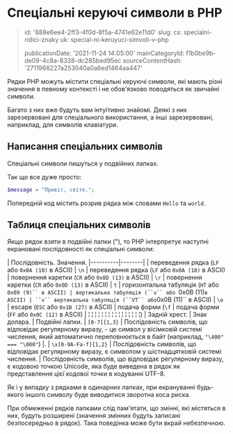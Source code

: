 Спеціальні керуючі символи в PHP
================================

> id: '888e6ee4-2ff3-4f0d-8f5a-4741e62e11d0'
> slug:
> 	cs: specialni-ridici-znaky
> 	uk: special-ni-keruyuci-simvoli-v-php
> 
> publicationDate: '2021-11-24 14:05:00'
> mainCategoryId: f1b0be9b-de09-4c8a-8338-dc285bed95ec
> sourceContentHash: '2711968227a253040a0a6ed1464aa447'

Рядки PHP можуть містити спеціальні керуючі символи, які мають різні значення в певному контексті і не обов'язково поводяться як звичайні символи.

Багато з них вже будуть вам інтуїтивно знайомі. Деякі з них зарезервовані для спеціального використання, а інші зарезервовані, наприклад, для символів клавіатури.

Написання спеціальних символів
-----------------------

Спеціальні символи пишуться у подвійних лапках.

Так що все дуже просто:

```php
$message = "Привіт, світе.";
```

Попередній код містить розрив рядка між словами `Hello` та `world`.

Таблиця спеціальних символів
-------------------------

Якщо рядок взяти в подвійні лапки ("), то PHP інтерпретує наступні екрановані послідовності як спеціальні символи:

| Послідовність. Значення.
|----------|--------|
| переведення рядка (`LF` або `0x0A (10)` в ASCII) | `\n` | переведення рядка (`LF` або `0x0A (10)` в ASCII)
| повернення каретки (`CR` або `0x0D (13)` в ASCII) | `\r` | повернення каретки (`CR` або `0x0D (13)` в ASCII)
| ``t`` | горизонтальна табуляція (``HT`` або `0x09 (9)`` в ASCII)
| вертикальна табуляція (``v`` або `0x0B (11)` в ASCII) | ``v`` вертикальна табуляція (``VT`` або `0x0B (11)`` в ASCII)
| `\e` | escape (`ESC` або `0x1B (27)` в ASCII)
| подача форми (`\f` | подача форми (`FF` або `0x0C (12)` в ASCII) | ¦ ¦ ¦ ¦ ¦ ¦ ¦ ¦ ¦ ¦ ¦ ¦ ¦ ¦ ¦ ¦)
| Задній хрест.
| Знак долара.
| Подвійні лапки.
| `[0-7]{1,3}` | Послідовність символів, що відповідає регулярному виразу, - це символ у вісімковій системі числення, який автоматично переповнюється в байт (наприклад, `"\400" === "\000"`) |.
| `\x[0-9A-Fa-f]{1,2}` | Послідовність символів, що відповідає регулярному виразу, є символом у шістнадцятковій системі числення.
| Послідовність символів, що відповідає регулярному виразу, є кодовою точкою Unicode, яка буде виведена в рядок як представлення цієї кодової точки в кодуванні UTF-8.

Як і у випадку з рядками в одинарних лапках, при екрануванні будь-якого іншого символу буде виводитися зворотна коса риска.

При обмеженні рядків лапками слід пам'ятати, що змінні, які містяться в них, будуть розширені (значення змінних будуть записані безпосередньо в рядок). Така поведінка може бути вкрай небезпечною.
